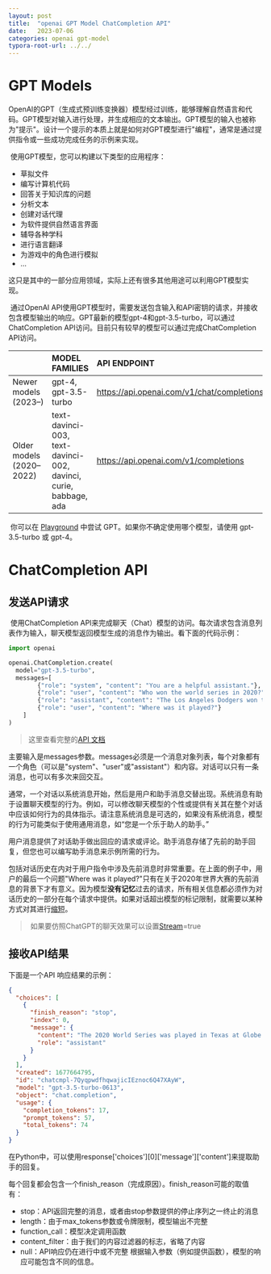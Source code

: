 ```yaml
---
layout: post
title:  "openai GPT Model ChatCompletion API"
date:   2023-07-06
categories: openai gpt-model	
typora-root-url: ../../
---
```


# GPT Models

​	OpenAI的GPT（生成式预训练变换器）模型经过训练，能够理解自然语言和代码。GPT模型对输入进行处理，并生成相应的文本输出。GPT模型的输入也被称为"提示"。设计一个提示的本质上就是如何对GPT模型进行"编程"，通常是通过提供指令或一些成功完成任务的示例来实现。

​	使用GPT模型，您可以构建以下类型的应用程序：

- 草拟文件 
- 编写计算机代码
- 回答关于知识库的问题 
- 分析文本
- 创建对话代理 
- 为软件提供自然语言界面 
- 辅导各种学科 
- 进行语言翻译 
- 为游戏中的角色进行模拟 
- ...

这只是其中的一部分应用领域，实际上还有很多其他用途可以利用GPT模型实现。



​	通过OpenAI API使用GPT模型时，需要发送包含输入和API密钥的请求，并接收包含模型输出的响应。GPT最新的模型gpt-4和gpt-3.5-turbo，可以通过ChatCompletion API访问。目前只有较早的模型可以通过完成ChatCompletion API访问。

|                          | MODEL FAMILIES                                               | API ENDPOINT                               |
| :----------------------- | :----------------------------------------------------------- | :----------------------------------------- |
| Newer models (2023–)     | gpt-4, gpt-3.5-turbo                                         | https://api.openai.com/v1/chat/completions |
| Older models (2020–2022) | text-davinci-003, text-davinci-002, davinci, curie, babbage, ada | https://api.openai.com/v1/completions      |

​	你可以在 [Playground](https://platform.openai.com/playground?mode=chat) 中尝试 GPT。如果你不确定使用哪个模型，请使用 gpt-3.5-turbo 或 gpt-4。

# ChatCompletion API

## 发送API请求	

​	使用ChatCompletion API来完成聊天（Chat）模型的访问。每次请求包含消息列表作为输入，聊天模型返回模型生成的消息作为输出。看下面的代码示例：

```python
import openai

openai.ChatCompletion.create(
  model="gpt-3.5-turbo",
  messages=[
        {"role": "system", "content": "You are a helpful assistant."},
        {"role": "user", "content": "Who won the world series in 2020?"},
        {"role": "assistant", "content": "The Los Angeles Dodgers won the World Series in 2020."},
        {"role": "user", "content": "Where was it played?"}
    ]
)
```

> 这里查看完整的[API 文档](https://platform.openai.com/docs/api-reference/chat)

​	主要输入是messages参数。messages必须是一个消息对象列表，每个对象都有一个角色（可以是"system"、"user"或"assistant"）和内容。对话可以只有一条消息，也可以有多次来回交互。

​	通常，一个对话以系统消息开始，然后是用户和助手消息交替出现。系统消息有助于设置聊天模型的行为。例如，可以修改聊天模型的个性或提供有关其在整个对话中应该如何行为的具体指示。请注意系统消息是可选的，如果没有系统消息，模型的行为可能类似于使用通用消息，如“您是一个乐于助人的助手。”

​	用户消息提供了对话助手做出回应的请求或评论。助手消息存储了先前的助手回复，但您也可以编写助手消息来示例所需的行为。

​	包括对话历史在内对于用户指令中涉及先前消息时非常重要。在上面的例子中，用户的最后一个问题"Where was it played?"只有在关于2020年世界大赛的先前消息的背景下才有意义。因为模型**没有记忆**过去的请求，所有相关信息都必须作为对话历史的一部分在每个请求中提供。如果对话超出模型的标记限制，就需要以某种方式对其进行[缩短](https://platform.openai.com/docs/guides/gpt-best-practices/tactic-for-dialogue-applications-that-require-very-long-conversations-summarize-or-filter-previous-dialogue)。

> ​	如果要仿照ChatGPT的聊天效果可以设置[Stream](https://platform.openai.com/docs/api-reference/chat/create#chat/create-stream)=true

## 接收API结果

下面是一个API 响应结果的示例：

```json
{
  "choices": [
    {
      "finish_reason": "stop",
      "index": 0,
      "message": {
        "content": "The 2020 World Series was played in Texas at Globe Life Field in Arlington.",
        "role": "assistant"
      }
    }
  ],
  "created": 1677664795,
  "id": "chatcmpl-7QyqpwdfhqwajicIEznoc6Q47XAyW",
  "model": "gpt-3.5-turbo-0613",
  "object": "chat.completion",
  "usage": {
    "completion_tokens": 17,
    "prompt_tokens": 57,
    "total_tokens": 74
  }
}
```

在Python中，可以使用response\['choices']\[0]\['message']['content']来提取助手的回复。

每个回复都会包含一个finish_reason（完成原因）。finish_reason可能的取值有：

- stop：API返回完整的消息，或者由stop参数提供的停止序列之一终止的消息 
- length：由于max_tokens参数或令牌限制，模型输出不完整 
- function_call：模型决定调用函数 
- content_filter：由于我们的内容过滤器的标志，省略了内容
- null：API响应仍在进行中或不完整 根据输入参数（例如提供函数），模型的响应可能包含不同的信息。
